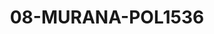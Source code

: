 ---
title: 08-MURANA-POL1536
image: 08-MURANA-POL1536.jpg
brand: elisabetta-polignano
layout: vestito
---